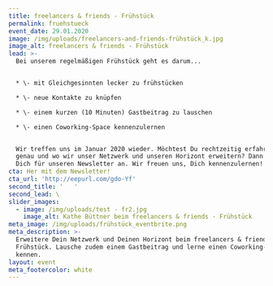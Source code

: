 ```yaml
---
title: freelancers & friends - Frühstück
permalink: fruehstueck
event_date: 29.01.2020
image: /img/uploads/freelancers-and-friends-frühstück_k.jpg
image_alt: freelancers & friends - Frühstück
lead: >-
  Bei unserem regelmäßigen Frühstück geht es darum...


  * \- mit Gleichgesinnten lecker zu frühstücken

  * \- neue Kontakte zu knüpfen

  * \- einem kurzen (10 Minuten) Gastbeitrag zu lauschen

  * \- einen Coworking-Space kennenzulernen


  Wir treffen uns im Januar 2020 wieder. Möchtest Du rechtzeitig erfahren, wann
  genau und wo wir unser Netzwerk und unseren Horizont erweitern? Dann melde
  Dich für unseren Newsletter an. Wir freuen uns, Dich kennenzulernen!
cta: Her mit dem Newsletter!
cta_url: 'http://eepurl.com/gdo-Yf'
second_title: '   '
second_lead: \
slider_images:
  - image: /img/uploads/test - fr2.jpg
    image_alt: Kathe Büttner beim freelancers & friends - Frühstück
meta_image: /img/uploads/frühstück_eventbrite.png
meta_description: >-
  Erweitere Dein Netzwerk und Deinen Horizont beim freelancers & friends -
  Frühstück. Lausche zudem einem Gastbeitrag und lerne einen Coworking-space
  kennen.
layout: event
meta_footercolor: white
---
```



